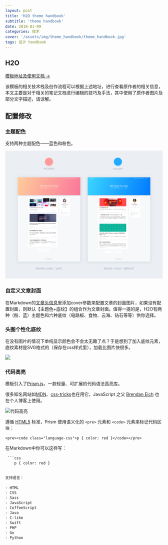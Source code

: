 ```yaml
---
layout: post
title: 'H2O theme handbook'
subtitle: 'theme handbook'
date: 2018-01-09
categories: 技术
cover: '/assets/img/theme_handbook/theme_handbook.jpg'
tags: 设计 handbook
---
```



## H2O

[模板地址及使用文档 →](https://github.com/kaeyleo/jekyll-theme-H2O)

该模板的相关技术栈及创作流程可以根据上述地址，进行查看原作者的相关信息，本文主要是对于相关的笔记文档进行编辑的技巧及手法，其中使用了原作者图片及部分文字描述，请谅解。

## 配置修改

### 主题配色

支持两种主题配色——蓝色和粉色。

![](/assets/img/theme_handbook/jekyll-theme-h2o-themecolor.jpg)

### 自定义文章封面

在Markdown的[文章头信息](http://jekyll.com.cn/docs/frontmatter/)里添加cover参数来配置文章的封面图片，如果没有配置封面，则默认【主题色+底纹】的组合作为文章封面。值得一提的是，H2O有两种（粉、蓝）主题色和六种底纹（电路板、食物、云海、钻石等等）供你选择。

### 头图个性化底纹

在没有图片的情况下单纯显示颜色会不会太无趣了点？于是想到了加入底纹元素，底纹素材是SVG格式的（保存在css样式里），加载比图片快很多。

![](http://on2171g4d.bkt.clouddn.com/jekyll-theme-h2o-headerpatterns.jpg)

### 代码高亮

模板引入了[Prism.js](http://prismjs.com)，一款轻量、可扩展的代码语法高亮库。

很多知名网站如[MDN](https://developer.mozilla.org/)、[css-tricks](https://css-tricks.com/)也在用它，JavaScript 之父 [Brendan Eich](https://brendaneich.com/) 也在个人博客上使用。

![代码高亮](http://on2171g4d.bkt.clouddn.com/jekyll-theme-h2o-highlight.png)

遵循 [HTML5](https://www.w3.org/TR/html5/grouping-content.html#the-pre-element) 标准，Prism 使用语义化的 `<pre>` 元素和 `<code>` 元素来标记代码区块：

```
<pre><code class="language-css">p { color: red }</code></pre>
```

在Markdown中你可以这样写：

```
 ```css
	p { color: red }
 ```
```

支持语言：

- HTML
- CSS
- Sass
- JavaScript
- CoffeeScript
- Java
- C-like
- Swift
- PHP
- Go
- Python
